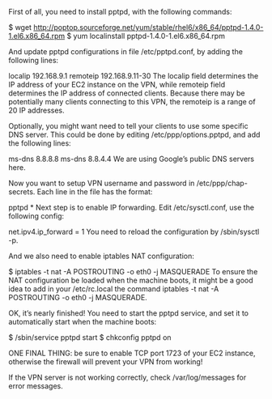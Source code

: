 First of all, you need to install pptpd, with the following commands:

$ wget http://poptop.sourceforge.net/yum/stable/rhel6/x86_64/pptpd-1.4.0-1.el6.x86_64.rpm
$ yum localinstall pptpd-1.4.0-1.el6.x86_64.rpm

And update pptpd configurations in file /etc/pptpd.conf, by adding the following lines:

localip     192.168.9.1
remoteip    192.168.9.11-30
The localip field determines the IP address of your EC2 instance on the VPN, while remoteip field determines the IP address of connected clients. Because there may be potentially many clients connecting to this VPN, the remoteip is a range of 20 IP addresses.

Optionally, you might want need to tell your clients to use some specific DNS server. This could be done by editing /etc/ppp/options.pptpd, and add the following lines:

ms-dns    8.8.8.8
ms-dns    8.8.4.4
We are using Google’s public DNS servers here.

Now you want to setup VPN username and password in /etc/ppp/chap-secrets. Each line in the file has the format:

<username> pptpd <passwd> *
Next step is to enable IP forwarding. Edit /etc/sysctl.conf, use the following config:

net.ipv4.ip_forward = 1
You need to reload the configuration by /sbin/sysctl -p.

And we also need to enable iptables NAT configuration:

$ iptables -t nat -A POSTROUTING -o eth0 -j MASQUERADE
To ensure the NAT configuration be loaded when the machine boots, it might be a good idea to add in your /etc/rc.local the command iptables -t nat -A POSTROUTING -o eth0 -j MASQUERADE.

OK, it’s nearly finished! You need to start the pptpd service, and set it to automatically start when the machine boots:

$ /sbin/service pptpd start
$ chkconfig pptpd on

ONE FINAL THING: be sure to enable TCP port 1723 of your EC2 instance, otherwise the firewall will prevent your VPN from working!

If the VPN server is not working correctly, check /var/log/messages for error messages.
